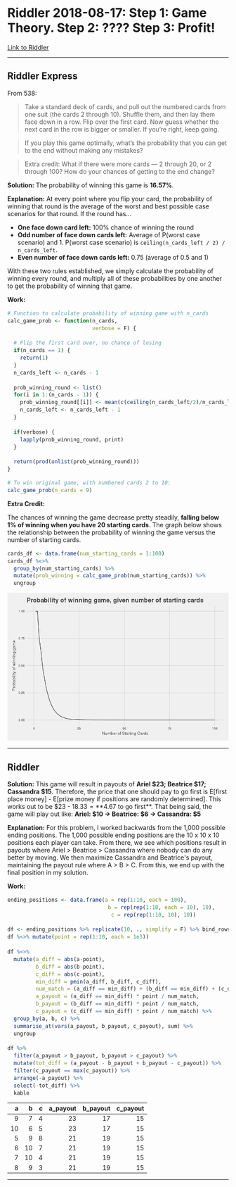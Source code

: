 Riddler 2018-08-17: Step 1: Game Theory. Step 2: ???? Step 3: Profit!
================

[Link to Riddler](https://fivethirtyeight.com/features/step-1-game-theory-step-2-step-3-profit/)

------------------------------------------------------------------------

Riddler Express
---------------

From 538:

> Take a standard deck of cards, and pull out the numbered cards from one suit (the cards 2 through 10). Shuffle them, and then lay them face down in a row. Flip over the first card. Now guess whether the next card in the row is bigger or smaller. If you’re right, keep going.

> If you play this game optimally, what’s the probability that you can get to the end without making any mistakes?

> Extra credit: What if there were more cards — 2 through 20, or 2 through 100? How do your chances of getting to the end change?

**Solution:** The probability of winning this game is **16.57%**.

**Explanation:** At every point where you flip your card, the probability of winning that round is the average of the worst and best possible case scenarios for that round. If the round has...

-   **One face down card left:** 100% chance of winning the round
-   **Odd number of face down cards left:** Average of P(worst case scenario) and 1. P(worst case scenario) is `ceiling(n_cards_left / 2) / n_cards_left`.
-   **Even number of face down cards left:** 0.75 (average of 0.5 and 1)

With these two rules established, we simply calculate the probability of winning every round, and multiply all of these probabilities by one another to get the probability of winning that game.

**Work:**

``` r
# Function to calculate probability of winning game with n_cards
calc_game_prob <- function(n_cards,
                           verbose = F) {
  
  # Flip the first card over, no chance of losing
  if(n_cards == 1) {
    return(1)
  }
  n_cards_left <- n_cards - 1
  
  prob_winning_round <- list()
  for(i in 1:(n_cards - 1)) {
    prob_winning_round[[i]] <- mean(c(ceiling(n_cards_left/2)/n_cards_left, 1))
    n_cards_left <- n_cards_left - 1
  }
  
  if(verbose) {
    lapply(prob_winning_round, print)
  }
  
  return(prod(unlist(prob_winning_round)))
}
```

``` r
# To win original game, with numbered cards 2 to 10:
calc_game_prob(n_cards = 9)
```

**Extra Credit:**

The chances of winning the game decrease pretty steadily, **falling below 1% of winning when you have 20 starting cards**. The graph below shows the relationship between the probability of winning the game versus the number of starting cards.

``` r
cards_df <- data.frame(num_starting_cards = 1:100)
cards_df %<>%
  group_by(num_starting_cards) %>%
  mutate(prob_winning = calc_game_prob(num_starting_cards)) %>%
  ungroup
```

![](work_files/figure-markdown_github-ascii_identifiers/unnamed-chunk-4-1.png)

------------------------------------------------------------------------

Riddler
-------

**Solution:** This game will result in payouts of **Ariel $23; Beatrice $17; Cassandra $15**. Therefore, the price that one should pay to go first is E\[first place money\] - E\[prize money if positions are randomly determined\]. This works out to be $23 - $18.33 = **$4.67 to go first**. That being said, the game will play out like: **Ariel: $10 -&gt; Beatrice: $6 -&gt; Cassandra: $5**

**Explanation:** For this problem, I worked backwards from the 1,000 possible ending positions. The 1,000 possible ending positions are the 10 x 10 x 10 positions each player can take. From there, we see which positions result in payouts where Ariel &gt; Beatrice &gt; Cassandra where nobody can do any better by moving. We then maximize Cassandra and Beatrice's payout, maintaining the payout rule where A &gt; B &gt; C. From this, we end up with the final position in my solution.

**Work:**

``` r
ending_positions <- data.frame(a = rep(1:10, each = 100),
                                b = rep(rep(1:10, each = 10), 10),
                                 c = rep(rep(1:10, 10), 10))

df <- ending_positions %>% replicate(10, ., simplify = F) %>% bind_rows
df %<>% mutate(point = rep(1:10, each = 1e3))

df %<>%
  mutate(a_diff = abs(a-point),
         b_diff = abs(b-point),
         c_diff = abs(c-point),
         min_diff = pmin(a_diff, b_diff, c_diff),
         num_match = (a_diff == min_diff) + (b_diff == min_diff) + (c_diff == min_diff),
         a_payout = (a_diff == min_diff) * point / num_match,
         b_payout = (b_diff == min_diff) * point / num_match,
         c_payout = (c_diff == min_diff) * point / num_match) %>%
  group_by(a, b, c) %>%
  summarise_at(vars(a_payout, b_payout, c_payout), sum) %>%
  ungroup

df %>%
  filter(a_payout > b_payout, b_payout > c_payout) %>%
  mutate(tot_diff = (a_payout - b_payout + b_payout - c_payout)) %>%
  filter(c_payout == max(c_payout)) %>%
  arrange(-a_payout) %>%
  select(-tot_diff) %>%
  kable
```

|    a|    b|    c|  a\_payout|  b\_payout|  c\_payout|
|----:|----:|----:|----------:|----------:|----------:|
|    9|    7|    4|         23|         17|         15|
|   10|    6|    5|         23|         17|         15|
|    5|    9|    8|         21|         19|         15|
|    6|   10|    7|         21|         19|         15|
|    7|   10|    4|         21|         19|         15|
|    8|    9|    3|         21|         19|         15|

------------------------------------------------------------------------
